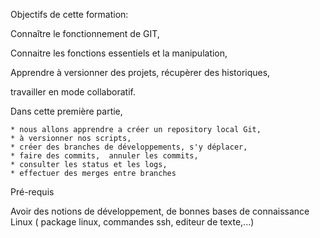 
Objectifs de cette formation:

Connaître le fonctionnement de GIT, 

Connaitre les fonctions essentiels et la manipulation,

Apprendre à versionner des projets, récupèrer des historiques,

 travailler en mode collaboratif.

Dans cette première partie, 

    * nous allons apprendre a créer un repository local Git,
    * à versionner nos scripts,
    * créer des branches de développements, s'y déplacer, 
    * faire des commits,  annuler les commits,
    * consulter les status et les logs,
    * effectuer des merges entre branches
  
Pré-requis

Avoir des notions de développement, de bonnes bases de connaissance Linux ( package linux, commandes ssh, editeur de texte,...)

